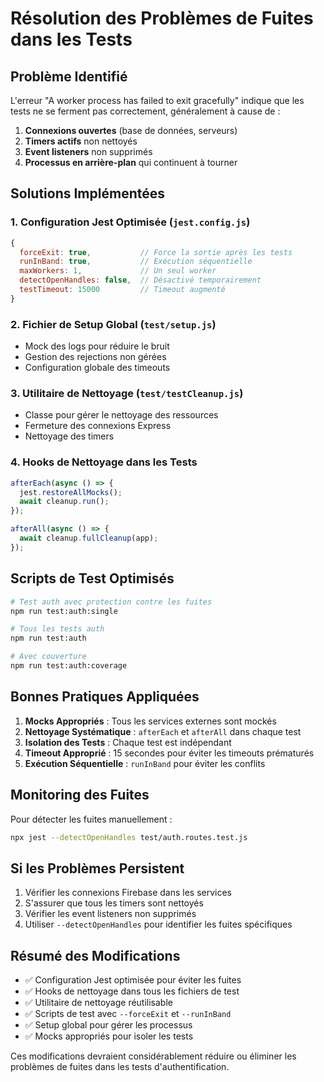 # Résolution des Problèmes de Fuites dans les Tests

## Problème Identifié

L'erreur "A worker process has failed to exit gracefully" indique que les tests ne se ferment pas correctement, généralement à cause de :

1. **Connexions ouvertes** (base de données, serveurs)
2. **Timers actifs** non nettoyés
3. **Event listeners** non supprimés
4. **Processus en arrière-plan** qui continuent à tourner

## Solutions Implémentées

### 1. Configuration Jest Optimisée (`jest.config.js`)
```javascript
{
  forceExit: true,           // Force la sortie après les tests
  runInBand: true,           // Exécution séquentielle
  maxWorkers: 1,             // Un seul worker
  detectOpenHandles: false,  // Désactivé temporairement
  testTimeout: 15000         // Timeout augmenté
}
```

### 2. Fichier de Setup Global (`test/setup.js`)
- Mock des logs pour réduire le bruit
- Gestion des rejections non gérées
- Configuration globale des timeouts

### 3. Utilitaire de Nettoyage (`test/testCleanup.js`)
- Classe pour gérer le nettoyage des ressources
- Fermeture des connexions Express
- Nettoyage des timers

### 4. Hooks de Nettoyage dans les Tests
```javascript
afterEach(async () => {
  jest.restoreAllMocks();
  await cleanup.run();
});

afterAll(async () => {
  await cleanup.fullCleanup(app);
});
```

## Scripts de Test Optimisés

```bash
# Test auth avec protection contre les fuites
npm run test:auth:single

# Tous les tests auth
npm run test:auth

# Avec couverture
npm run test:auth:coverage
```

## Bonnes Pratiques Appliquées

1. **Mocks Appropriés** : Tous les services externes sont mockés
2. **Nettoyage Systématique** : `afterEach` et `afterAll` dans chaque test
3. **Isolation des Tests** : Chaque test est indépendant
4. **Timeout Approprié** : 15 secondes pour éviter les timeouts prématurés
5. **Exécution Séquentielle** : `runInBand` pour éviter les conflits

## Monitoring des Fuites

Pour détecter les fuites manuellement :
```bash
npx jest --detectOpenHandles test/auth.routes.test.js
```

## Si les Problèmes Persistent

1. Vérifier les connexions Firebase dans les services
2. S'assurer que tous les timers sont nettoyés
3. Vérifier les event listeners non supprimés
4. Utiliser `--detectOpenHandles` pour identifier les fuites spécifiques

## Résumé des Modifications

- ✅ Configuration Jest optimisée pour éviter les fuites
- ✅ Hooks de nettoyage dans tous les fichiers de test
- ✅ Utilitaire de nettoyage réutilisable
- ✅ Scripts de test avec `--forceExit` et `--runInBand`
- ✅ Setup global pour gérer les processus
- ✅ Mocks appropriés pour isoler les tests

Ces modifications devraient considérablement réduire ou éliminer les problèmes de fuites dans les tests d'authentification.

